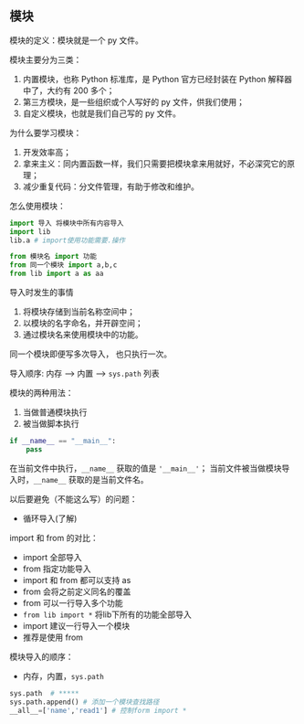 ## 模块

模块的定义：模块就是一个 py 文件。

模块主要分为三类：

1. 内置模块，也称 Python 标准库，是 Python 官方已经封装在 Python 解释器中了，大约有 200 多个；
2. 第三方模块，是一些组织或个人写好的 py 文件，供我们使用；
3. 自定义模块，也就是我们自己写的 py 文件。

为什么要学习模块：

1. 开发效率高；
2. 拿来主义：同内置函数一样，我们只需要把模块拿来用就好，不必深究它的原理；
3. 减少重复代码：分文件管理，有助于修改和维护。

怎么使用模块：

```python
import 导入 将模块中所有内容导入
import lib
lib.a # import使用功能需要.操作

from 模块名 import 功能
from 同一个模块 import a,b,c
from lib import a as aa
```

导入时发生的事情

1. 将模块存储到当前名称空间中；
2. 以模块的名字命名，并开辟空间；
3. 通过模块名来使用模块中的功能。

同一个模块即便写多次导入， 也只执行一次。

导入顺序:
内存 --> 内置 --> `sys.path` 列表

模块的两种用法：

1. 当做普通模块执行
2. 被当做脚本执行

```python
if __name__ == "__main__":
    pass
```

在当前文件中执行，`__name__` 获取的值是 `'__main__'`；
当前文件被当做模块导入时，`__name__` 获取的是当前文件名。

以后要避免（不能这么写）的问题：

- 循环导入(了解)

import 和 from 的对比：

- import 全部导入
- from 指定功能导入
- import 和 from 都可以支持 as
- from 会将之前定义同名的覆盖
- from 可以一行导入多个功能
- `from lib import *` 将lib下所有的功能全部导入
- import 建议一行导入一个模块
- 推荐是使用 from

模块导入的顺序：

- 内存，内置，`sys.path`

```python
sys.path  # *****
sys.path.append() # 添加一个模块查找路径
__all__=['name','read1'] # 控制form import *
```